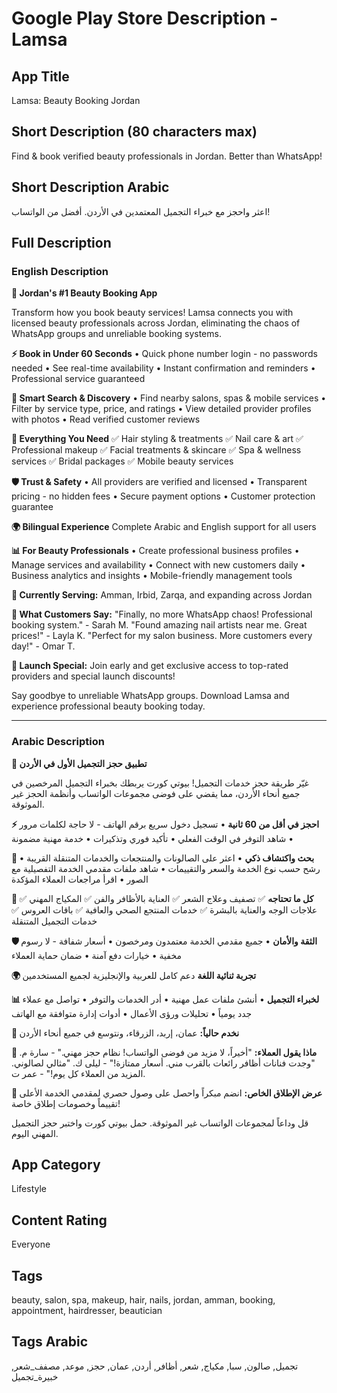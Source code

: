 # Google Play Store Description - Lamsa

## App Title
Lamsa: Beauty Booking Jordan

## Short Description (80 characters max)
Find & book verified beauty professionals in Jordan. Better than WhatsApp!

## Short Description Arabic
اعثر واحجز مع خبراء التجميل المعتمدين في الأردن. أفضل من الواتساب!

## Full Description

### English Description

**🌟 Jordan's #1 Beauty Booking App**

Transform how you book beauty services! Lamsa connects you with licensed beauty professionals across Jordan, eliminating the chaos of WhatsApp groups and unreliable booking systems.

**⚡ Book in Under 60 Seconds**
• Quick phone number login - no passwords needed
• See real-time availability 
• Instant confirmation and reminders
• Professional service guaranteed

**🎯 Smart Search & Discovery**
• Find nearby salons, spas & mobile services
• Filter by service type, price, and ratings
• View detailed provider profiles with photos
• Read verified customer reviews

**📱 Everything You Need**
✅ Hair styling & treatments
✅ Nail care & art
✅ Professional makeup
✅ Facial treatments & skincare
✅ Spa & wellness services
✅ Bridal packages
✅ Mobile beauty services

**🛡️ Trust & Safety**
• All providers are verified and licensed
• Transparent pricing - no hidden fees
• Secure payment options
• Customer protection guarantee

**🌍 Bilingual Experience**
Complete Arabic and English support for all users

**📊 For Beauty Professionals**
• Create professional business profiles
• Manage services and availability
• Connect with new customers daily
• Business analytics and insights
• Mobile-friendly management tools

**📍 Currently Serving:**
Amman, Irbid, Zarqa, and expanding across Jordan

**💬 What Customers Say:**
"Finally, no more WhatsApp chaos! Professional booking system." - Sarah M.
"Found amazing nail artists near me. Great prices!" - Layla K.
"Perfect for my salon business. More customers every day!" - Omar T.

**🎁 Launch Special:**
Join early and get exclusive access to top-rated providers and special launch discounts!

Say goodbye to unreliable WhatsApp groups. Download Lamsa and experience professional beauty booking today.

---

### Arabic Description

**🌟 تطبيق حجز التجميل الأول في الأردن**

غيّر طريقة حجز خدمات التجميل! بيوتي كورت يربطك بخبراء التجميل المرخصين في جميع أنحاء الأردن، مما يقضي على فوضى مجموعات الواتساب وأنظمة الحجز غير الموثوقة.

**⚡ احجز في أقل من 60 ثانية**
• تسجيل دخول سريع برقم الهاتف - لا حاجة لكلمات مرور
• شاهد التوفر في الوقت الفعلي
• تأكيد فوري وتذكيرات
• خدمة مهنية مضمونة

**🎯 بحث واكتشاف ذكي**
• اعثر على الصالونات والمنتجعات والخدمات المتنقلة القريبة
• رشح حسب نوع الخدمة والسعر والتقييمات
• شاهد ملفات مقدمي الخدمة التفصيلية مع الصور
• اقرأ مراجعات العملاء المؤكدة

**📱 كل ما تحتاجه**
✅ تصفيف وعلاج الشعر
✅ العناية بالأظافر والفن
✅ المكياج المهني
✅ علاجات الوجه والعناية بالبشرة
✅ خدمات المنتجع الصحي والعافية
✅ باقات العروس
✅ خدمات التجميل المتنقلة

**🛡️ الثقة والأمان**
• جميع مقدمي الخدمة معتمدون ومرخصون
• أسعار شفافة - لا رسوم مخفية
• خيارات دفع آمنة
• ضمان حماية العملاء

**🌍 تجربة ثنائية اللغة**
دعم كامل للعربية والإنجليزية لجميع المستخدمين

**📊 لخبراء التجميل**
• أنشئ ملفات عمل مهنية
• أدر الخدمات والتوفر
• تواصل مع عملاء جدد يومياً
• تحليلات ورؤى الأعمال
• أدوات إدارة متوافقة مع الهاتف

**📍 نخدم حالياً:**
عمان، إربد، الزرقاء، ونتوسع في جميع أنحاء الأردن

**💬 ماذا يقول العملاء:**
"أخيراً، لا مزيد من فوضى الواتساب! نظام حجز مهني." - سارة م.
"وجدت فنانات أظافر رائعات بالقرب مني. أسعار ممتازة!" - ليلى ك.
"مثالي لصالوني. المزيد من العملاء كل يوم!" - عمر ت.

**🎁 عرض الإطلاق الخاص:**
انضم مبكراً واحصل على وصول حصري لمقدمي الخدمة الأعلى تقييماً وخصومات إطلاق خاصة!

قل وداعاً لمجموعات الواتساب غير الموثوقة. حمل بيوتي كورت واختبر حجز التجميل المهني اليوم.

## App Category
Lifestyle

## Content Rating
Everyone

## Tags
beauty, salon, spa, makeup, hair, nails, jordan, amman, booking, appointment, hairdresser, beautician

## Tags Arabic
تجميل, صالون, سبا, مكياج, شعر, أظافر, أردن, عمان, حجز, موعد, مصفف_شعر, خبيرة_تجميل